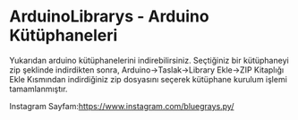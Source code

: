 # ArduinoLibrarys - Arduino Kütüphaneleri

Yukarıdan arduino kütüphanelerini indirebilirsiniz.
Seçtiğiniz bir kütüphaneyi zip şeklinde indirdikten sonra,
Arduino->Taslak->Library Ekle->ZIP Kitaplığı Ekle 
Kısmından indirdiğiniz zip dosyasını seçerek kütüphane kurulum işlemi tamamlanmıştır.

Instagram Sayfam:https://www.instagram.com/bluegrays.py/
